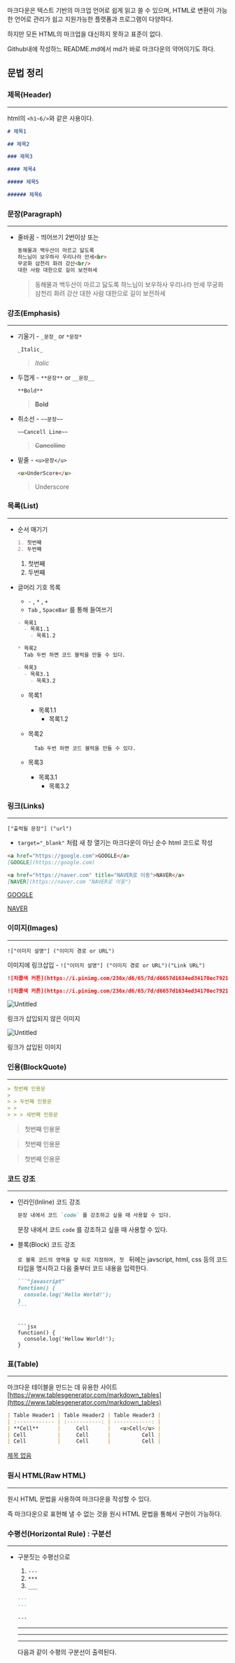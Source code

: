 마크다운은 텍스트 기반의 마크업 언어로 쉽게 읽고 쓸 수 있으며, HTML로 변환이 가능한 언어로 관리가 쉽고 지원가능한 플랫폼과 프로그램이 다양하다.

하지만 모든 HTML의 마크업을 대신하지 못하고 표준이 없다.

Github내에 작성하느 README.md에서 md가 바로 마크다운의 약어이기도 하다.

## 문법 정리

### 제목(Header)

---

html의 `<h1~6/>`와 같은 사용이다.

```markdown
# 제목1

## 제목2

### 제목3

#### 제목4

##### 제목5

###### 제목6
```

### 문장(Paragraph)

---

- 줄바꿈 - 띄어쓰기 2번이상 또는 <br/>

  ```markdown
  동해물과 백두산이 마르고 닳도록  
  하느님이 보우하사 우리나라 만세<br>
  무궁화 삼천리 화려 강산<br/>
  대한 사람 대한으로 길이 보전하세
  ```

  > 동해물과 백두산이 마르고 닳도록 하느님이 보우하사 우리나라 만세
  > 무궁화 삼천리 화려 강산
  > 대한 사람 대한으로 길이 보전하세

### 강조(Emphasis)

---

- 기울기 - `_문장_` or `*문장*`

  ```markdown
  _Italic_
  ```

  > _Italic_

- 두껍게 - `**문장**` or `__문장__`

  ```markdown
  **Bold**
  ```

  > **Bold**

- 취소선 - `~~문장~~`

  ```markdown
  ~~Cancell Line~~
  ```

  > ~~Cancelline~~

- 밑줄 - `<u>문장</u>`

  ```markdown
  <u>UnderScore</u>
  ```

  > Underscore

### 목록(List)

---

- 순서 매기기

  ```markdown
  1. 첫번째
  2. 두번째
  ```

  1. 첫번째
  2. 두번째

- 글머리 기호 목록

  - `-` , `*` , `+`
  - `Tab` , `SpaceBar` 를 통해 들여쓰기

  ```markdown
  - 목록1
    - 목록1.1
      - 목록1.2

  * 목록2
    Tab 두번 하면 코드 블럭을 만들 수 있다.

  - 목록3
    - 목록3.1
      - 목록3.2
  ```

  - 목록1
    - 목록1.1
      - 목록1.2
  - 목록2

    ```
      Tab 두번 하면 코드 블럭을 만들 수 있다.
    ```

  - 목록3
    - 목록3.1
      - 목록3.2

### 링크(Links)

---

`["출력될 문장"] ("url")`

- `target="_blank"` 처럼 새 창 열기는 마크다운이 아닌 순수 html 코드로 작성

```markdown
<a href="https://google.com">GOOGLE</a>
[GOOGLE](https://google.com)

<a href="https://naver.com" title="NAVER로 이동">NAVER</a>
[NAVER](https://naver.com "NAVER로 이동")
```

[GOOGLE](https://google.com)

[NAVER](https://naver.com)

### 이미지(Images)

---

`!["이미지 설명"] ("이미지 경로 or URL")`

이미지에 링크삽입 - `!["이미지 설명"] ("이미지 경로 or URL")("Link URL")`

```markdown
![차콜색 커튼](https://i.pinimg.com/236x/d6/65/7d/d6657d1634ed34170ec7921a0d77e791.jpg)

![차콜색 커튼](https://i.pinimg.com/236x/d6/65/7d/d6657d1634ed34170ec7921a0d77e791.jpg)(https://www.pinterest.co.kr/pin/379569074847873765/)
```

![Untitled](https://s3-us-west-2.amazonaws.com/secure.notion-static.com/29a093a2-3310-499e-85d4-0129386907c0/Untitled.png)

링크가 삽입되지 않은 이미지

![Untitled](https://s3-us-west-2.amazonaws.com/secure.notion-static.com/29a093a2-3310-499e-85d4-0129386907c0/Untitled.png)

링크가 삽입된 이미지

### 인용(BlockQuote)

---

```markdown
> 첫번째 인용문
>
> > 두번째 인용문
> >
> > > 세번째 인용문
```

> 첫번째 인용문

> 첫번째 인용문

> 첫번째 인용문

### 코드 강조

---

- 인라인(Inline) 코드 강조

  ```markdown
  문장 내에서 코드 `code` 를 강조하고 싶을 때 사용할 수 있다.
  ```

  문장 내에서 코드 `code` 를 강조하고 싶을 때 사용할 수 있다.

- 블록(Block) 코드 강조

  `로 블록 코드의 영역을 앞 뒤로 지정하며, 첫 ` 뒤에는 javscript, html, css 등의 코드 타입을 명시하고 다음 줄부터 코드 내용을 입력한다.

  ````markdown
  ```"javascript"
  function() {
  	console.log('Hello World!');
  }
  ```
  ````

  ````

  ```jsx
  function() {
  	console.log('Hellow World!');
  }
  ````

### 표(Table)

---

마크다운 테이블을 만드는 데 유용한 사이트 [https://www.tablesgenerator.com/markdown_tables](https://www.tablesgenerator.com/markdown_tables)

```markdown
| Table Header1 | Table Header2 | Table Header3 |
| :------------ | :-----------: | ------------: |
| **Cell**      |     Cell      |   <u>Cell</u> |
| Cell          |     Cell      |          Cell |
| Cell          |     Cell      |          Cell |
```

[제목 없음](https://www.notion.so/6c7a668177f044308523b22d6cf41372)

### 원시 HTML(Raw HTML)

---

원시 HTML 문법을 사용하여 마크다운을 작성할 수 있다.

즉 마크다운으로 표현해 낼 수 없는 것을 원시 HTML 문법을 통해서 구현이 가능하다.

### 수평선(Horizontal Rule) : 구분선

---

- 구분짓는 수평선으로

  1. `---`
  2. `***`
  3. `___`

  ```markdown
  ---
  ---

  ---
  ```

  ***

  ***

  ***

  다음과 같이 수평의 구분선이 출력된다.
